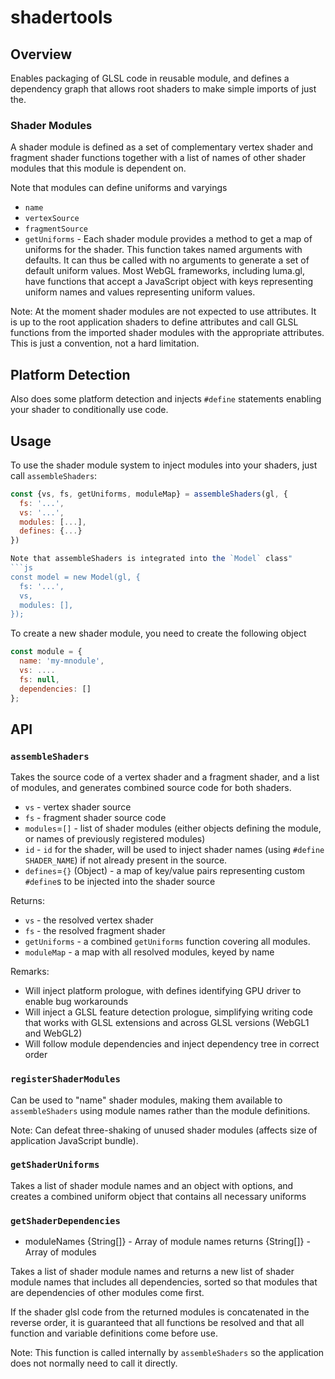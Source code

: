 # shadertools

## Overview

Enables packaging of GLSL code in reusable module, and defines a dependency
graph that allows root shaders to make simple imports of just the.


### Shader Modules

A shader module is defined as a set of complementary vertex shader and fragment
shader functions together with a list of names of other shader modules that
this module is dependent on.

Note that modules can define uniforms and varyings

* `name`
* `vertexSource`
* `fragmentSource`
* `getUniforms` - Each shader module provides a method to get a map of uniforms for the
  shader. This function takes named arguments with defaults. It can thus be
  called with no arguments to generate a set of default uniform values.
  Most WebGL frameworks, including luma.gl, have functions that accept a
  JavaScript object with keys representing uniform names and values
  representing uniform values.

Note: At the moment shader modules are not expected to use attributes.
It is up to the root application shaders to define attributes and call
GLSL functions from the imported shader modules with the appropriate
attributes. This is just a convention, not a hard limitation.


## Platform Detection

Also does some platform detection and injects `#define` statements enabling
your shader to conditionally use code.


## Usage

To use the shader module system to inject modules into your shaders, just call `assembleShaders`:
```js
const {vs, fs, getUniforms, moduleMap} = assembleShaders(gl, {
  fs: '...',
  vs: '...',
  modules: [...],
  defines: {...}
})

Note that assembleShaders is integrated into the `Model` class"
```js
const model = new Model(gl, {
  fs: '...',
  vs,
  modules: [],
});
```

To create a new shader module, you need to create the following object
```js
const module = {
  name: 'my-mnodule',
  vs: ....
  fs: null,
  dependencies: []
};
```


## API


### `assembleShaders`

Takes the source code of a vertex shader and a fragment shader, and a list of modules, and generates combined source code for both shaders.

* `vs` - vertex shader source
* `fs` - fragment shader source code
* `modules`=`[]` - list of shader modules (either objects defining the module, or names of previously registered modules)
* `id` - `id` for the shader, will be used to inject shader names (using `#define SHADER_NAME`) if not already present in the source.
* `defines`=`{}` (Object) - a map of key/value pairs representing custom `#define`s to be injected into the shader source

Returns:
* `vs` - the resolved vertex shader
* `fs` - the resolved fragment shader
* `getUniforms` - a combined `getUniforms` function covering all modules.
* `moduleMap` - a map with all resolved modules, keyed by name

Remarks:
* Will inject platform prologue, with defines identifying GPU driver to enable bug workarounds
* Will inject a GLSL feature detection prologue, simplifying writing code that works with GLSL extensions and across GLSL versions (WebGL1 and WebGL2)
* Will follow module dependencies and inject dependency tree in correct order


### `registerShaderModules`

Can be used to "name" shader modules, making them available to `assembleShaders` using module names rather than the module definitions.

Note: Can defeat three-shaking of unused shader modules (affects size of application JavaScript bundle).


### `getShaderUniforms`

Takes a list of shader module names and an object with options, and
creates a combined uniform object that contains all necessary uniforms


### `getShaderDependencies`

* moduleNames {String[]} - Array of module names
returns {String[]} - Array of modules

Takes a list of shader module names and returns a new list of
shader module names that includes all dependencies, sorted so
that modules that are dependencies of other modules come first.

If the shader glsl code from the returned modules is concatenated
in the reverse order, it is guaranteed that all functions be resolved and
that all function and variable definitions come before use.

Note: This function is called internally by `assembleShaders` so the
application does not normally need to call it directly.
